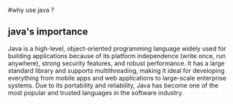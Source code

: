 #why use java ?
## java's importance
Java is a high-level, object-oriented programming language widely used for building applications because of its platform independence (write once, run anywhere),
strong security features, and robust performance. It has a large standard library and supports multithreading, making it ideal for developing everything from mobile apps and
web applications to large-scale enterprise systems.
Due to its portability and reliability, Java has become one of the most popular and trusted languages in the software industry.
